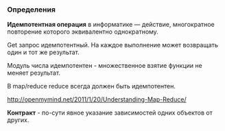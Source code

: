 ### Определения

**Идемпотентная операция** в информатике — действие, многократное повторение которого эквивалентно однократному.

Get запрос идемпотентный. На каждое выполнение может возвращать один и тот же результат.

Модуль числа идемпотентен - множественное взятие функции не меняет результат.

В map/reduce reduce всегда должен быть идемпотентен.

http://openmymind.net/2011/1/20/Understanding-Map-Reduce/

**Контракт** - по-сути явное указание зависимостей одних объектов от других.
